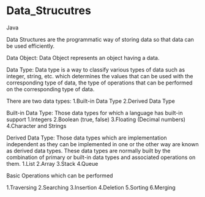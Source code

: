 # Data_Strucutres
Java


Data Structures are the programmatic way of storing data so that data can be used efficiently.

Data Object: Data Object represents an object having a data.

Data Type: Data type is a way to classify various types of data such as integer, string, etc. which determines the values that can be used with the corresponding type of data, the type of operations that can be performed on the corresponding type of data. 

There are two data types:
1.Built-in Data Type
2.Derived Data Type

Built-in Data Type:
Those data types for which a language has built-in support 
1.Integers
2.Boolean (true, false)
3.Floating (Decimal numbers)
4.Character and Strings

Derived Data Type:
Those data types which are implementation independent as they can be implemented in one or the other way are known as derived data types. 
These data types are normally built by the combination of primary or built-in data types and associated operations on them. 
1.List
2.Array
3.Stack
4.Queue

Basic Operations which can be performed

1.Traversing
2.Searching
3.Insertion
4.Deletion
5.Sorting
6.Merging
